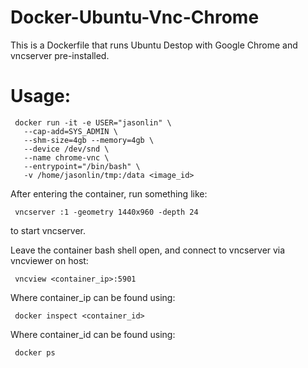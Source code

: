 # Docker-Ubuntu-Vnc-Chrome

This is a Dockerfile that runs Ubuntu Destop with Google Chrome and vncserver pre-installed.

# Usage:
     docker run -it -e USER="jasonlin" \
       --cap-add=SYS_ADMIN \
       --shm-size=4gb --memory=4gb \
       --device /dev/snd \
       --name chrome-vnc \
       --entrypoint="/bin/bash" \
       -v /home/jasonlin/tmp:/data <image_id>

After entering the container, run something like:

     vncserver :1 -geometry 1440x960 -depth 24

to start vncserver.

Leave the container bash shell open, and connect to vncserver via vncviewer on host:

     vncview <container_ip>:5901

Where container_ip can be found using:

     docker inspect <container_id>

Where container_id can be found using:

     docker ps
